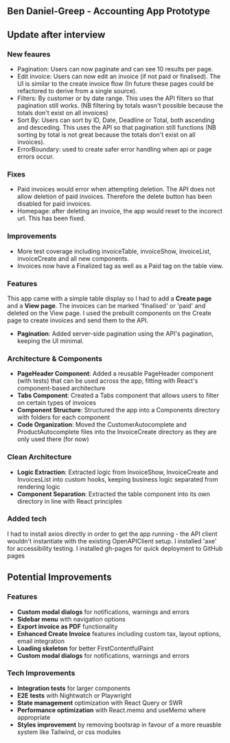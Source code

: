 ## Ben Daniel-Greep - Accounting App Prototype

## Update after interview

### New feaures

- Pagination: Users can now paginate and can see 10 results per page.
- Edit invoice: Users can now edit an invoice (if not paid or finalised). The UI is similar to the create invoice flow (In future these pages could be refactored to derive from a single source).
- Filters: By customer or by date range. This uses the API filters so that pagination still works. (NB filtering by totals wasn't possible because the totals don't exist on all invoices)
- Sort By: Users can sort by ID, Date, Deadline or Total, both ascending and desceding. This uses the API so that pagination still functions (NB sorting by total is not great because the totals don't exist on all invoices).
- ErrorBoundary: used to create safer error handling when api or page errors occur.

### Fixes

- Paid invoices would error when attempting deletion. The API does not allow deletion of paid invoices. Therefore the delete button has been disabled for paid invoices.
- Homepage: after deleting an invoice, the app would reset to the incorect url. This has been fixed.

### Improvements
- More test coverage including invoiceTable, invoiceShow, invoiceList, invoiceCreate and all new components.
- Invoices now have a Finalized tag as well as a Paid tag on the table view. 


### Features

This app came with a simple table display so I had to add a **Create page** and a **View page**. The invoices can be marked 'finalised' or 'paid' and deleted on the View page. I used the prebuilt components on the Create page to create invoices and send them to the API.

- **Pagination**: Added server-side pagination using the API's pagination, keeping the UI minimal.



### Architecture & Components

- **PageHeader Component**: Added a reusable PageHeader component (with tests) that can be used across the app, fitting with React's component-based architecture
- **Tabs Component**: Created a Tabs component that allows users to filter on certain types of invoices
- **Component Structure**: Structured the app into a Components directory with folders for each component
- **Code Organization**: Moved the CustomerAutocomplete and ProductAutocomplete files into the InvoiceCreate directory as they are only used there (for now)

### Clean Architecture

- **Logic Extraction**: Extracted logic from InvoiceShow, InvoiceCreate and InvoicesList into custom hooks, keeping business logic separated from rendering logic
- **Component Separation**: Extracted the table component into its own directory in line with React principles

### Added tech

I had to install axios directly in order to get the app running - the API client wouldn't instantiate with the existing OpenAPIClient setup. 
I installed 'axe' for accessibility testing.
I installed gh-pages for quick deployment to GitHub pages

## Potential Improvements

### Features

- **Custom modal dialogs** for notifications, warnings and errors
- **Sidebar menu** with navigation options
- **Export invoice as PDF** functionality
- **Enhanced Create Invoice** features including custom tax, layout options, email integration
- **Loading skeleton** for better FirstContentfulPaint
- **Custom modal dialogs** for notifications, warnings and errors

### Tech Improvements

- **Integration tests** for larger components
- **E2E tests** with Nightwatch or Playwright
- **State management** optimization with React Query or SWR
- **Performance optimization** with React.memo and useMemo where appropriate
- **Styles improvement** by removing bootsrap in favour of a more reuasble system like Tailwind, or css modules
